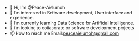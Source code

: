 - 👋 Hi, I’m @Peace-Aielumoh
- 👀 I’m interested in Software development, User interface and experience.
- 🌱 I’m currently learning Data Science for Artificial Intelligence.
- 💞️ I’m looking to collaborate on software development projects 
- 📫 How to reach me Email:peaceaielumoh@gmail.com

<!---
Peace-Aielumoh/Peace-Aielumoh is a ✨ special ✨ repository because its `README.md` (this file) appears on your GitHub profile.
You can click the Preview link to take a look at your changes.
--->
